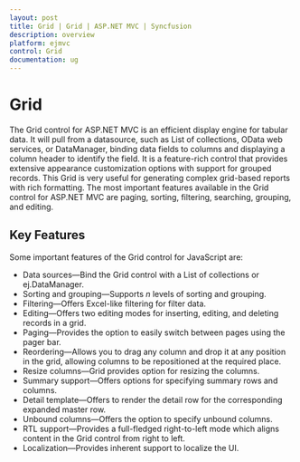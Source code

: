```yaml
---
layout: post
title: Grid | Grid | ASP.NET MVC | Syncfusion
description: overview
platform: ejmvc
control: Grid
documentation: ug
---
```


# Grid

The Grid control for ASP.NET MVC is an efficient display engine for tabular data. It will pull from a datasource, such as List of collections, OData web services, or DataManager, binding data fields to columns and displaying a column header to identify the field. It is a feature-rich control that provides extensive appearance customization options with support for grouped records. This Grid is very useful for generating complex grid-based reports with rich formatting. The most important features available in the Grid control for ASP.NET MVC are paging, sorting, filtering, searching, grouping, and editing. 

## Key Features

Some important features of the Grid control for JavaScript are:

* Data sources—Bind the Grid control with a List of collections or ej.DataManager.
* Sorting and grouping—Supports _n_ levels of sorting and grouping.
* Filtering—Offers Excel-like filtering for filter data.
* Editing—Offers two editing modes for inserting, editing, and deleting records in a grid.
* Paging—Provides the option to easily switch between pages using the pager bar.
* Reordering—Allows you to drag any column and drop it at any position in the grid, allowing columns to be repositioned at the required place.
* Resize columns—Grid provides option for resizing the columns.
* Summary support—Offers options for specifying summary rows and columns.
* Detail template—Offers to render the detail row for the corresponding expanded master row.
* Unbound columns—Offers the option to specify unbound columns.
* RTL support—Provides a full-fledged right-to-left mode which aligns content in the Grid control from right to left.
* Localization—Provides inherent support to localize the UI.
